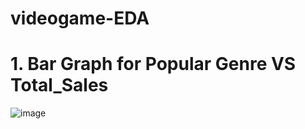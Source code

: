 # videogame-EDA
# 1. Bar Graph for Popular Genre VS Total_Sales
![image](https://github.com/user-attachments/assets/ab78b808-6e23-4584-aa02-2ce975491185)
